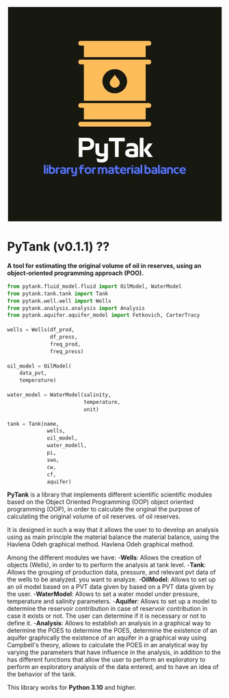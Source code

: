 <div align="center">
  <!-- <img src="https://github.com/reservoirpy/reservoirpy/raw/master/static/rpy_banner_bw.png"><br> !-->
  <img src="./static/PyTank_Logo.jpg"><br>
</div>

# PyTank (v0.1.1) ??

**A tool for estimating the original volume of oil in reserves, using an object-oriented programming approach (POO).**

```python
from pytank.fluid_model.fluid import OilModel, WaterModel
from pytank.tank.tank import Tank
from pytank.well.well import Wells
from pytank.analysis.analysis import Analysis
from pytank.aquifer.aquifer_model import Fetkovich, CarterTracy

wells = Wells(df_prod,
              df_press,
              freq_prod,
              freq_press)

oil_model = OilModel(
    data_pvt,
    temperature)

water_model = WaterModel(salinity,
                         temperature,
                         unit)

tank = Tank(name,
             wells,
             oil_model,
             water_modell,
             pi,
             swo,
             cw,
             cf,
             aquifer)
```
**PyTank** is a library that implements different scientific 
scientific modules based on the Object Oriented Programming (OOP) 
object oriented programming (OOP), in order to calculate the original
the purpose of calculating the original volume of oil reserves.
of oil reserves.

It is designed in such a way that it allows the user to
to develop an analysis using as main principle the material balance
the material balance, using the Havlena Odeh graphical method.
Havlena Odeh graphical method.

Among the different modules we have:
-**Wells**: Allows the creation of objects (Wells), in order to
 to perform the analysis at tank level.
-**Tank**: Allows the grouping of production data, pressure,
 and relevant pvt data of the wells to be analyzed. 
 you want to analyze.
-**OilModel**: Allows to set up an oil model based on a PVT data given by
 based on a PVT data given by the user.
-**WaterModel**: Allows to set a water model under
 pressure, temperature and salinity parameters.
-**Aquifer**: Allows to set up a model to determine the reservoir contribution in case of
 reservoir contribution in case it exists or not. The
 user can determine if it is necessary or not to define it.
-**Analysis**: Allows to establish an analysis in a graphical way to determine the POES
 to determine the POES, determine the existence of an aquifer graphically 
 the existence of an aquifer in a graphical way using Campbell's theory,
 allows to calculate the POES in an analytical way by varying the
 parameters that have influence in the analysis, in addition to the
 has different functions that allow the user to perform an exploratory
 to perform an exploratory analysis of the data entered,
 and to have an idea of the behavior of the tank.

This library works for **Python 3.10** and higher.